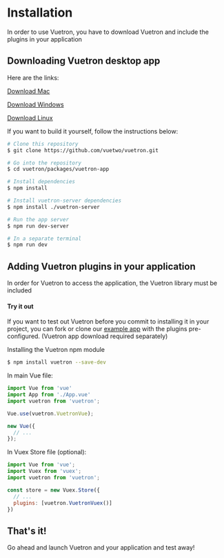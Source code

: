 # Installation

In order to use Vuetron, you have to download Vuetron and include the plugins in your application

## Downloading Vuetron desktop app

Here are the links:

[Download Mac](https://github.com/vuetwo/vuetron/releases/download/v1.0.0/Vuetron-1.0.0-osx.dmg)

[Download Windows](https://github.com/vuetwo/vuetron/releases/download/v1.0.0/Vuetron-1.0.0-win32-ia32.zip)

[Download Linux](https://github.com/vuetwo/vuetron/releases/download/v1.0.0/Vuetron-1.0.0-amd64.deb)

If you want to build it yourself, follow the instructions below:

```bash
# Clone this repository
$ git clone https://github.com/vuetwo/vuetron.git

# Go into the repository
$ cd vuetron/packages/vuetron-app

# Install dependencies
$ npm install

# Install vuetron-server dependencies
$ npm install ./vuetron-server

# Run the app server
$ npm run dev-server

# In a separate terminal
$ npm run dev
```

## Adding Vuetron plugins in your application

In order for Vuetron to access the application, the Vuetron library must be included

#### Try it out
If you want to test out Vuetron before you commit to installing it in your project, you can fork or clone our [example app](https://github.com/vuetwo/vuetron-example-app) with the plugins pre-configured. (Vuetron app download required separately)

Installing the Vuetron npm module
```bash
$ npm install vuetron --save-dev
```

In main Vue file:
```js
import Vue from 'vue'
import App from './App.vue'
import vuetron from 'vuetron';

Vue.use(vuetron.VuetronVue);

new Vue({
  // ...
});
```

In Vuex Store file (optional):
```js
import Vue from 'vue';
import Vuex from 'vuex';
import vuetron from 'vuetron';

const store = new Vuex.Store({
  // ...
  plugins: [vuetron.VuetronVuex()]
})
```
## That's it!

Go ahead and launch Vuetron and your application and test away!
